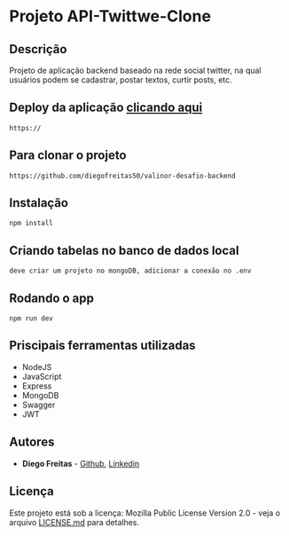 # Projeto API-Twittwe-Clone

## Descrição

Projeto de aplicação backend baseado na rede social twitter, na qual usuários podem se cadastrar, postar textos, curtir posts, etc.

## Deploy da aplicação [clicando aqui]()

```
https://
```

## Para clonar o projeto

```
https://github.com/diegofreitas50/valinor-desafio-backend
```

## Instalação

```
npm install
```

## Criando tabelas no banco de dados local

```
deve criar um projeto no mongoDB, adicionar a conexão no .env
```

## Rodando o app

```
npm run dev
```

## Priscipais ferramentas utilizadas

* NodeJS
* JavaScript
* Express
* MongoDB
* Swagger
* JWT


## Autores

* **Diego Freitas** - [Github](https://github.com/diegofreitas50), [Linkedin](https://www.linkedin.com/in/diegofreitas50/)


## Licença

Este projeto está sob a licença: Mozilla Public License Version 2.0 - veja o arquivo [LICENSE.md](https://github.com/diegofreitas50/Projeto3-Rick-and-Morty-API-BackEnd/blob/main/LICENSE) para detalhes.
